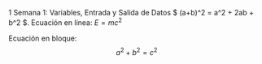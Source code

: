 1 Semana 1: Variables, Entrada y Salida de Datos $ (a+b)^2 = a^2 + 2ab + b^2 $.
Ecuación en línea: $E = mc^2$

Ecuación en bloque:
$$
a^2 + b^2 = c^2
$$
